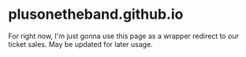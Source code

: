 # plusonetheband.github.io

For right now, I'm just gonna use this page as a wrapper redirect to our ticket sales. May be updated for later usage.